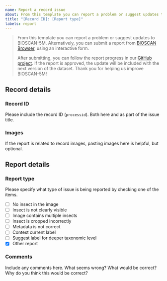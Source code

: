 ```yaml
---
name: Report a record issue
about: From this template you can report a problem or suggest updates to BIOSCAN-5M.
title: "[Record ID]: [Report type]"
labels: report
---
```


> From this template you can report a problem or suggest updates to BIOSCAN-5M. Alternatively, you can submit a report from [BIOSCAN Browser](https://bioscan-browser.netlify.app/report), using an interactive form.
>
> After submitting, you can follow the report progress in our [GitHub project](https://github.com/orgs/bioscan-ml/projects/2). If the report is approved, the update will be included with the next version of the dataset. Thank you for helping us improve BIOSCAN-5M!

## Record details

### Record ID

Please include the record ID (`processid`). Both here and as part of the issue title.

### Images

If the report is related to record images, pasting images here is helpful, but optional.

## Report details

### Report type

Please specify what type of issue is being reported by checking one of the items.

- [ ] No insect in the image
- [ ] Insect is not clearly visible
- [ ] Image contains multiple insects
- [ ] Insect is cropped incorrectly
- [ ] Metadata is not correct
- [ ] Contest current label
- [ ] Suggest label for deeper taxonomic level
- [x] Other report

### Comments

Include any comments here. What seems wrong? What would be correct? Why do you think this would be correct?
